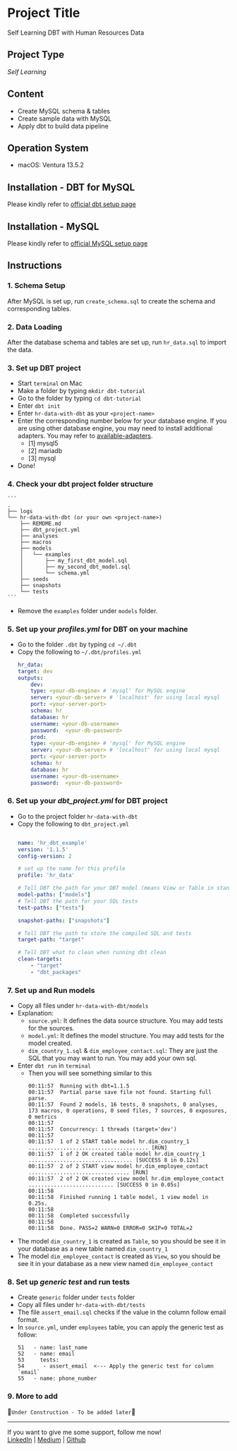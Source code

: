 # Project Title
Self Learning DBT with Human Resources Data

## Project Type
*Self Learning*

## Content
- Create MySQL schema & tables
- Create sample data with MySQL
- Apply dbt to build data pipeline

## Operation System 
- macOS: Ventura 13.5.2

## Installation - DBT for MySQL

Please kindly refer to [official dbt setup page](https://docs.getdbt.com/docs/core/connect-data-platform/mysql-setup "Configuring dbt-mysql")

## Installation - MySQL

Please kindly refer to [official MySQL setup page](https://dev.mysql.com/doc/mysql-getting-started/en/)


## Instructions
### 1. Schema Setup
After MySQL is set up, run  `create_schema.sql` to create the schema and corresponding tables.

### 2. Data Loading
After the database schema and tables are set up, run  `hr_data.sql` to import the data.

### 3. Set up DBT project
- Start `terminal` on Mac
- Make a folder by typing `mkdir dbt-tutorial`
- Go to the folder by typing  `cd dbt-tutorial`
- Enter `dbt init`
- Enter `hr-data-with-dbt` as your `<project-name>`
- Enter the corresponding number below for your database engine. If you are using other database engine, you may need to install additional adapters. You may refer to [available-adapters](https://docs.getdbt.com/docs/available-adapters).
    - [1] mysql5
    - [2] mariadb
    - [3] mysql
- Done!

### 4. Check your dbt project folder structure
    ```
    .
    ├── logs
    └── hr-data-with-dbt (or your own <project-name>)
        ├── REMDME.md
        ├── dbt_project.yml
        ├── analyses
        ├── macros
        ├── models
        │   └── examples
        │       ├── my_first_dbt_model.sql
        │       ├── my_second_dbt_model.sql
        │       └── schema.yml
        ├── seeds
        ├── snapshots
        └── tests
    ```
- Remove the `examples` folder under `models` folder.

### 5. Set up your *profiles.yml* for DBT on your machine
- Go to the folder `.dbt` by typing `cd ~/.dbt`
- Copy the following to  `~/.dbt/profiles.yml`
    ```yml
    hr_data:
    target: dev
    outputs:
        dev:
        type: <your-db-engine> # 'mysql' for MySQL engine
        server: <your-db-server> # 'localhost' for using local mysql
        port: <your-server-port>
        schema: hr
        database: hr
        username: <your-db-username>
        password:  <your-db-password>
        prod:
        type: <your-db-engine> # 'mysql' for MySQL engine
        server: <your-db-server> # 'localhost' for using local mysql
        port: <your-server-port>
        schema: hr
        database: hr
        username: <your-db-username>
        password:  <your-db-password>
    ```

### 6. Set up your *dbt_project.yml* for DBT project
- Go to the project folder `hr-data-with-dbt`
- Copy the following to `dbt_project.yml`
    ```yml

    name: 'hr_dbt_example'
    version: '1.1.5'
    config-version: 2

    # set up the name for this profile
    profile: 'hr_data'

    # Tell DBT the path for your DBT model (means View or Table in standard SQL)
    model-paths: ["models"]
    # Tell DBT the path for your SQL tests
    test-paths: ["tests"]

    snapshot-paths: ["snapshots"]

    # Tell DBT the path to store the compiled SQL and tests
    target-path: "target"

    # Tell DBT what to clean when running dbt clean
    clean-targets:   
        - "target"
        - "dbt_packages"
    ```

### 7. Set up and Run models
- Copy all files under `hr-data-with-dbt/models`
- Explanation:
    - `source.yml`: It defines the data source structure. You may add tests for the sources.
    - `model.yml`: It defines the model structure. You may add tests for the model created.
    - `dim_country_1.sql` & `dim_employee_contact.sql`: They are just the SQL that you may want to run. You may add your own sql.
- Enter `dbt run` in `terminal`
    - Then you will see something similar to this
        ```
        00:11:57  Running with dbt=1.1.5
        00:11:57  Partial parse save file not found. Starting full parse.
        00:11:57  Found 2 models, 16 tests, 0 snapshots, 0 analyses, 173 macros, 0 operations, 0 seed files, 7 sources, 0 exposures, 0 metrics
        00:11:57  
        00:11:57  Concurrency: 1 threads (target='dev')
        00:11:57  
        00:11:57  1 of 2 START table model hr.dim_country_1 ...................................... [RUN]
        00:11:57  1 of 2 OK created table model hr.dim_country_1 ................................. [SUCCESS 8 in 0.12s]
        00:11:57  2 of 2 START view model hr.dim_employee_contact ................................ [RUN]
        00:11:57  2 of 2 OK created view model hr.dim_employee_contact ........................... [SUCCESS 0 in 0.05s]
        00:11:58  
        00:11:58  Finished running 1 table model, 1 view model in 0.25s.
        00:11:58  
        00:11:58  Completed successfully
        00:11:58  
        00:11:58  Done. PASS=2 WARN=0 ERROR=0 SKIP=0 TOTAL=2
        ```
- The model `dim_country_1` is created as `Table`, so you should be see it in your database as a new table named `dim_country_1`
- The model `dim_employee_contact` is created as `View`, so you should be see it in your database as a new view named `dim_employee_contact`

### 8. Set up *generic test* and run tests
- Create `generic` folder under `tests` folder
- Copy all files under `hr-data-with-dbt/tests`
- The file `assert_email.sql` checks if the value in the column follow email format.
- In `source.yml`, under `employees` table, you can apply the generic test as follow:
    ```
    51   - name: last_name
    52   - name: email
    53     tests:
    54      - assert_email  <--- Apply the generic test for column `email`
    55   - name: phone_number
    ```

### 9. More to add
:hammer:`Under Construction - To be added later`:hammer:

---

 If you want to give me some support, follow me now!  
 [LinkedIn](https://www.linkedin.com/in/anthonykwok073/) | 
 [Medium](https://medium.com/@kwokanthony) | 
 [Github](https://github.com/anthonynamnam) 
